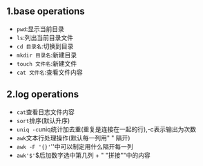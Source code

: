 ## 1.base operations
- `pwd`:显示当前目录
- `ls`:列出当前目录文件
- `cd 目录名`:切换到目录
- `mkdir 目录名`:新建目录
- `touch 文件名`:新建文件
- `cat 文件名`:查看文件内容
## 2.log operations
- `cat`查看日志文件内容
- `sort`排序(默认升序)
- `uniq -c`uniq统计加去重(重复是连接在一起的行),-c表示输出为次数
- `awk`文本行处理操作(默认每一列用" " 隔开) 
- `awk -F '{}'`''中可以制定用什么隔开每一列
- `awk'$'`$后加数字选中第几列 + " "拼接""中的内容
